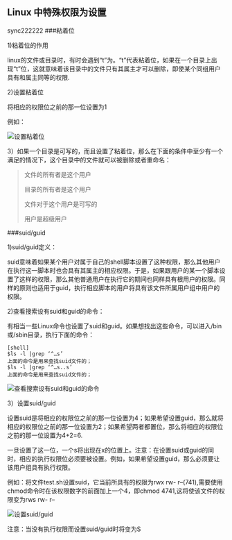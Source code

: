 Linux 中特殊权限为设置
---------------------

sync222222
###粘着位

1)粘着位的作用

linux的文件或目录时，有时会遇到“t”为。“t”代表粘着位，如果在一个目录上出现“t”位，这就意味着该目录中的文件只有其属主才可以删除，即使某个同组用户具有和属主同等的权限.

2)设置粘着位

将相应的权限位之前的那一位设置为1

例如：

![设置粘着位][linux-suid-001-007]

3）如果一个目录是可写的，而且设置了粘着位，那么在下面的条件中至少有一个满足的情况下，这个目录中的文件就可以被删除或者重命名：

>文件的所有者是这个用户
>
>目录的所有者是这个用户
>
>文件对于这个用户是可写的
>
>用户是超级用户

###suid/guid

1)suid/guid定义：

suid意味着如果某个用户对属于自己的shell脚本设置了这种权限，那么其他用户在执行这一脚本时也会具有其属主的相应权限。于是，如果跟用户的某一个脚本设置了这样的权限，那么其他普通用户在执行它的期间也同样具有根用户的权限。同样的原则也适用于guid，执行相应脚本的用户将具有该文件所属用户组中用户的权限。

2)查看搜索设有suid和guid的命令：
 
有相当一些Linux命令也设置了suid和guid。如果想找出这些命令，可以进入/bin或/sbin目录，执行下面的命令：

	[shell]
	$ls -l |grep ‘^…s’
	上面的命令是用来查找suid文件的；
	$ls -l |grep ‘^…s..s’
	上面的命令是用来查找suid文件的； 

![查看搜索设有suid和guid的命令][linux-suid-002-007]


3）设置suid/guid

设置suid是将相应的权限位之前的那一位设置为4；如果希望设置guid，那么就将相应的权限位之前的那一位设置为2；如果希望两者都置位，那么将相应的权限位之前的那一位设置为4+2=6.

一旦设置了这一位，一个s将出现在x的位置上。注意：在设置suid或guid的同时，相应的执行权限位必须要被设置。例如，如果希望设置guid，那么必须要让该用户组具有执行权限。

例如：将文件test.sh设置suid，它当前所具有的权限为rwx rw- r–(741),需要使用chmod命令时在该权限数字的前面加上一个4，即chmod 4741,这将使该文件的权限变为rws rw- r– 

![设置suid/guid][linux-suid-003-007]

注意：当没有执行权限而设置suid/guid时将变为S

[linux-suid-001-007]: /linux/linux-suid-001-007.png
[linux-suid-002-007]: /linux/linux-suid-002-007.png
[linux-suid-003-007]: /linux/linux-suid-003-007.png
